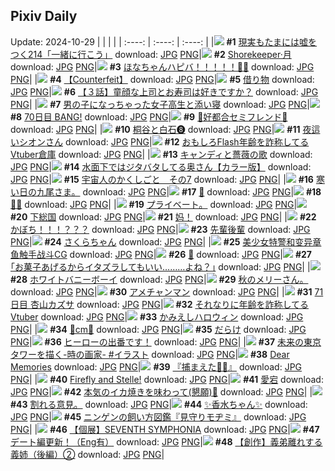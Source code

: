 ## Pixiv Daily
Update: 2024-10-29
|      |      |      |
| :----: | :----: | :----: |
|![](https://pixiv.microyu.workers.dev/c/240x480/img-master/img/2024/10/27/18/00/06/123727744_p0_master1200.jpg) **#1** [現実もたまには嘘をつく214「一緒に行こう」](https://www.pixiv.net/artworks/123727744) download: [JPG](https://pixiv.microyu.workers.dev/img-original/img/2024/10/27/18/00/06/123727744_p0.jpg) [PNG](https://pixiv.microyu.workers.dev/img-original/img/2024/10/27/18/00/06/123727744_p0.png)|![](https://pixiv.microyu.workers.dev/c/240x480/img-master/img/2024/10/27/06/08/20/123713388_p0_master1200.jpg) **#2** [Shorekeeper·月](https://www.pixiv.net/artworks/123713388) download: [JPG](https://pixiv.microyu.workers.dev/img-original/img/2024/10/27/06/08/20/123713388_p0.jpg) [PNG](https://pixiv.microyu.workers.dev/img-original/img/2024/10/27/06/08/20/123713388_p0.png)|![](https://pixiv.microyu.workers.dev/c/240x480/img-master/img/2024/10/27/00/00/04/123705627_p0_master1200.jpg) **#3** [ほなちゃんハピバ！！！！！🎂🎉](https://www.pixiv.net/artworks/123705627) download: [JPG](https://pixiv.microyu.workers.dev/img-original/img/2024/10/27/00/00/04/123705627_p0.jpg) [PNG](https://pixiv.microyu.workers.dev/img-original/img/2024/10/27/00/00/04/123705627_p0.png)|
|![](https://pixiv.microyu.workers.dev/c/240x480/img-master/img/2024/10/27/15/27/53/123723791_p0_master1200.jpg) **#4** [【Counterfeit】](https://www.pixiv.net/artworks/123723791) download: [JPG](https://pixiv.microyu.workers.dev/img-original/img/2024/10/27/15/27/53/123723791_p0.jpg) [PNG](https://pixiv.microyu.workers.dev/img-original/img/2024/10/27/15/27/53/123723791_p0.png)|![](https://pixiv.microyu.workers.dev/c/240x480/img-master/img/2024/10/27/00/00/57/123705825_p0_master1200.jpg) **#5** [借り物](https://www.pixiv.net/artworks/123705825) download: [JPG](https://pixiv.microyu.workers.dev/img-original/img/2024/10/27/00/00/57/123705825_p0.jpg) [PNG](https://pixiv.microyu.workers.dev/img-original/img/2024/10/27/00/00/57/123705825_p0.png)|![](https://pixiv.microyu.workers.dev/c/240x480/img-master/img/2024/10/28/00/09/43/123741941_p0_master1200.jpg) **#6** [【３話】童顔な上司とお寿司は好きですか？](https://www.pixiv.net/artworks/123741941) download: [JPG](https://pixiv.microyu.workers.dev/img-original/img/2024/10/28/00/09/43/123741941_p0.jpg) [PNG](https://pixiv.microyu.workers.dev/img-original/img/2024/10/28/00/09/43/123741941_p0.png)|
|![](https://pixiv.microyu.workers.dev/c/240x480/img-master/img/2024/10/27/00/02/40/123706023_p0_master1200.jpg) **#7** [男の子になっちゃった女子高生と添い寝](https://www.pixiv.net/artworks/123706023) download: [JPG](https://pixiv.microyu.workers.dev/img-original/img/2024/10/27/00/02/40/123706023_p0.jpg) [PNG](https://pixiv.microyu.workers.dev/img-original/img/2024/10/27/00/02/40/123706023_p0.png)|![](https://pixiv.microyu.workers.dev/c/240x480/img-master/img/2024/10/27/00/00/27/123705735_p0_master1200.jpg) **#8** [70日目 BANG!](https://www.pixiv.net/artworks/123705735) download: [JPG](https://pixiv.microyu.workers.dev/img-original/img/2024/10/27/00/00/27/123705735_p0.jpg) [PNG](https://pixiv.microyu.workers.dev/img-original/img/2024/10/27/00/00/27/123705735_p0.png)|![](https://pixiv.microyu.workers.dev/c/240x480/img-master/img/2024/10/27/00/07/02/123706329_p0_master1200.jpg) **#9** [💜好都合セミフレンド💜](https://www.pixiv.net/artworks/123706329) download: [JPG](https://pixiv.microyu.workers.dev/img-original/img/2024/10/27/00/07/02/123706329_p0.jpg) [PNG](https://pixiv.microyu.workers.dev/img-original/img/2024/10/27/00/07/02/123706329_p0.png)|
|![](https://pixiv.microyu.workers.dev/c/240x480/img-master/img/2024/10/27/13/28/09/123721114_p0_master1200.jpg) **#10** [桐谷と白石❽](https://www.pixiv.net/artworks/123721114) download: [JPG](https://pixiv.microyu.workers.dev/img-original/img/2024/10/27/13/28/09/123721114_p0.jpg) [PNG](https://pixiv.microyu.workers.dev/img-original/img/2024/10/27/13/28/09/123721114_p0.png)|![](https://pixiv.microyu.workers.dev/c/240x480/img-master/img/2024/10/27/00/34/30/123707507_p0_master1200.jpg) **#11** [夜這いシオンさん](https://www.pixiv.net/artworks/123707507) download: [JPG](https://pixiv.microyu.workers.dev/img-original/img/2024/10/27/00/34/30/123707507_p0.jpg) [PNG](https://pixiv.microyu.workers.dev/img-original/img/2024/10/27/00/34/30/123707507_p0.png)|![](https://pixiv.microyu.workers.dev/c/240x480/img-master/img/2024/10/27/20/04/25/123731987_p0_master1200.jpg) **#12** [おもしろFlash年齢を詐称してるVtuber倉庫](https://www.pixiv.net/artworks/123731987) download: [JPG](https://pixiv.microyu.workers.dev/img-original/img/2024/10/27/20/04/25/123731987_p0.jpg) [PNG](https://pixiv.microyu.workers.dev/img-original/img/2024/10/27/20/04/25/123731987_p0.png)|
|![](https://pixiv.microyu.workers.dev/c/240x480/img-master/img/2024/10/27/00/01/06/123705848_p0_master1200.jpg) **#13** [キャンディと薔薇の歌](https://www.pixiv.net/artworks/123705848) download: [JPG](https://pixiv.microyu.workers.dev/img-original/img/2024/10/27/00/01/06/123705848_p0.jpg) [PNG](https://pixiv.microyu.workers.dev/img-original/img/2024/10/27/00/01/06/123705848_p0.png)|![](https://pixiv.microyu.workers.dev/c/240x480/img-master/img/2024/10/27/00/58/41/123708243_p0_master1200.jpg) **#14** [水面下ではジタバタしてる奥さん【カラー版】](https://www.pixiv.net/artworks/123708243) download: [JPG](https://pixiv.microyu.workers.dev/img-original/img/2024/10/27/00/58/41/123708243_p0.jpg) [PNG](https://pixiv.microyu.workers.dev/img-original/img/2024/10/27/00/58/41/123708243_p0.png)|![](https://pixiv.microyu.workers.dev/c/240x480/img-master/img/2024/10/27/08/06/59/123715025_p0_master1200.jpg) **#15** [宇宙人のかくしごと　その7](https://www.pixiv.net/artworks/123715025) download: [JPG](https://pixiv.microyu.workers.dev/img-original/img/2024/10/27/08/06/59/123715025_p0.jpg) [PNG](https://pixiv.microyu.workers.dev/img-original/img/2024/10/27/08/06/59/123715025_p0.png)|
|![](https://pixiv.microyu.workers.dev/c/240x480/img-master/img/2024/10/27/18/36/54/123729043_p0_master1200.jpg) **#16** [寒い日の九尾さま。](https://www.pixiv.net/artworks/123729043) download: [JPG](https://pixiv.microyu.workers.dev/img-original/img/2024/10/27/18/36/54/123729043_p0.jpg) [PNG](https://pixiv.microyu.workers.dev/img-original/img/2024/10/27/18/36/54/123729043_p0.png)|![](https://pixiv.microyu.workers.dev/c/240x480/img-master/img/2024/10/27/00/00/20/123705709_p0_master1200.jpg) **#17** [🤍](https://www.pixiv.net/artworks/123705709) download: [JPG](https://pixiv.microyu.workers.dev/img-original/img/2024/10/27/00/00/20/123705709_p0.jpg) [PNG](https://pixiv.microyu.workers.dev/img-original/img/2024/10/27/00/00/20/123705709_p0.png)|![](https://pixiv.microyu.workers.dev/c/240x480/img-master/img/2024/10/27/16/08/28/123724754_p0_master1200.jpg) **#18** [💐✨](https://www.pixiv.net/artworks/123724754) download: [JPG](https://pixiv.microyu.workers.dev/img-original/img/2024/10/27/16/08/28/123724754_p0.jpg) [PNG](https://pixiv.microyu.workers.dev/img-original/img/2024/10/27/16/08/28/123724754_p0.png)|
|![](https://pixiv.microyu.workers.dev/c/240x480/img-master/img/2024/10/27/02/52/48/123710954_p0_master1200.jpg) **#19** [プライベート。](https://www.pixiv.net/artworks/123710954) download: [JPG](https://pixiv.microyu.workers.dev/img-original/img/2024/10/27/02/52/48/123710954_p0.jpg) [PNG](https://pixiv.microyu.workers.dev/img-original/img/2024/10/27/02/52/48/123710954_p0.png)|![](https://pixiv.microyu.workers.dev/c/240x480/img-master/img/2024/10/27/14/28/51/123722417_p0_master1200.jpg) **#20** [下総国](https://www.pixiv.net/artworks/123722417) download: [JPG](https://pixiv.microyu.workers.dev/img-original/img/2024/10/27/14/28/51/123722417_p0.jpg) [PNG](https://pixiv.microyu.workers.dev/img-original/img/2024/10/27/14/28/51/123722417_p0.png)|![](https://pixiv.microyu.workers.dev/c/240x480/img-master/img/2024/10/27/03/34/45/123711592_p0_master1200.jpg) **#21** [妈！](https://www.pixiv.net/artworks/123711592) download: [JPG](https://pixiv.microyu.workers.dev/img-original/img/2024/10/27/03/34/45/123711592_p0.jpg) [PNG](https://pixiv.microyu.workers.dev/img-original/img/2024/10/27/03/34/45/123711592_p0.png)|
|![](https://pixiv.microyu.workers.dev/c/240x480/img-master/img/2024/10/27/12/08/29/123719483_p0_master1200.jpg) **#22** [かぼち！！！？？？](https://www.pixiv.net/artworks/123719483) download: [JPG](https://pixiv.microyu.workers.dev/img-original/img/2024/10/27/12/08/29/123719483_p0.jpg) [PNG](https://pixiv.microyu.workers.dev/img-original/img/2024/10/27/12/08/29/123719483_p0.png)|![](https://pixiv.microyu.workers.dev/c/240x480/img-master/img/2024/10/27/00/35/37/123707543_p0_master1200.jpg) **#23** [先輩後輩](https://www.pixiv.net/artworks/123707543) download: [JPG](https://pixiv.microyu.workers.dev/img-original/img/2024/10/27/00/35/37/123707543_p0.jpg) [PNG](https://pixiv.microyu.workers.dev/img-original/img/2024/10/27/00/35/37/123707543_p0.png)|![](https://pixiv.microyu.workers.dev/c/240x480/img-master/img/2024/10/27/00/03/04/123706056_p0_master1200.jpg) **#24** [さくらちゃん](https://www.pixiv.net/artworks/123706056) download: [JPG](https://pixiv.microyu.workers.dev/img-original/img/2024/10/27/00/03/04/123706056_p0.jpg) [PNG](https://pixiv.microyu.workers.dev/img-original/img/2024/10/27/00/03/04/123706056_p0.png)|
|![](https://pixiv.microyu.workers.dev/c/240x480/img-master/img/2024/10/27/01/19/06/123708878_p0_master1200.jpg) **#25** [美少女特警和变异章鱼触手战斗CG](https://www.pixiv.net/artworks/123708878) download: [JPG](https://pixiv.microyu.workers.dev/img-original/img/2024/10/27/01/19/06/123708878_p0.jpg) [PNG](https://pixiv.microyu.workers.dev/img-original/img/2024/10/27/01/19/06/123708878_p0.png)|![](https://pixiv.microyu.workers.dev/c/240x480/img-master/img/2024/10/27/00/06/30/123706297_p0_master1200.jpg) **#26** [💙](https://www.pixiv.net/artworks/123706297) download: [JPG](https://pixiv.microyu.workers.dev/img-original/img/2024/10/27/00/06/30/123706297_p0.jpg) [PNG](https://pixiv.microyu.workers.dev/img-original/img/2024/10/27/00/06/30/123706297_p0.png)|![](https://pixiv.microyu.workers.dev/c/240x480/img-master/img/2024/10/28/17/12/16/123757994_p0_master1200.jpg) **#27** [｢お菓子あげるからイタズラしてもいい………よね？｣](https://www.pixiv.net/artworks/123757994) download: [JPG](https://pixiv.microyu.workers.dev/img-original/img/2024/10/28/17/12/16/123757994_p0.jpg) [PNG](https://pixiv.microyu.workers.dev/img-original/img/2024/10/28/17/12/16/123757994_p0.png)|
|![](https://pixiv.microyu.workers.dev/c/240x480/img-master/img/2024/10/27/13/27/13/123721103_p0_master1200.jpg) **#28** [ホワイトバニーボーイ](https://www.pixiv.net/artworks/123721103) download: [JPG](https://pixiv.microyu.workers.dev/img-original/img/2024/10/27/13/27/13/123721103_p0.jpg) [PNG](https://pixiv.microyu.workers.dev/img-original/img/2024/10/27/13/27/13/123721103_p0.png)|![](https://pixiv.microyu.workers.dev/c/240x480/img-master/img/2024/10/28/16/12/27/123756813_p0_master1200.jpg) **#29** [秋のメリーさん。](https://www.pixiv.net/artworks/123756813) download: [JPG](https://pixiv.microyu.workers.dev/img-original/img/2024/10/28/16/12/27/123756813_p0.jpg) [PNG](https://pixiv.microyu.workers.dev/img-original/img/2024/10/28/16/12/27/123756813_p0.png)|![](https://pixiv.microyu.workers.dev/c/240x480/img-master/img/2024/10/27/20/23/37/123732671_p0_master1200.jpg) **#30** [アメチャンマン](https://www.pixiv.net/artworks/123732671) download: [JPG](https://pixiv.microyu.workers.dev/img-original/img/2024/10/27/20/23/37/123732671_p0.jpg) [PNG](https://pixiv.microyu.workers.dev/img-original/img/2024/10/27/20/23/37/123732671_p0.png)|
|![](https://pixiv.microyu.workers.dev/c/240x480/img-master/img/2024/10/28/23/34/39/123769739_p0_master1200.jpg) **#31** [71日目 杏山カズサ](https://www.pixiv.net/artworks/123769739) download: [JPG](https://pixiv.microyu.workers.dev/img-original/img/2024/10/28/23/34/39/123769739_p0.jpg) [PNG](https://pixiv.microyu.workers.dev/img-original/img/2024/10/28/23/34/39/123769739_p0.png)|![](https://pixiv.microyu.workers.dev/c/240x480/img-master/img/2024/10/28/21/09/57/123764604_p0_master1200.jpg) **#32** [それなりに年齢を詐称してるVtuber](https://www.pixiv.net/artworks/123764604) download: [JPG](https://pixiv.microyu.workers.dev/img-original/img/2024/10/28/21/09/57/123764604_p0.jpg) [PNG](https://pixiv.microyu.workers.dev/img-original/img/2024/10/28/21/09/57/123764604_p0.png)|![](https://pixiv.microyu.workers.dev/c/240x480/img-master/img/2024/10/28/12/11/00/123753204_p0_master1200.jpg) **#33** [かみえしハロウィン](https://www.pixiv.net/artworks/123753204) download: [JPG](https://pixiv.microyu.workers.dev/img-original/img/2024/10/28/12/11/00/123753204_p0.jpg) [PNG](https://pixiv.microyu.workers.dev/img-original/img/2024/10/28/12/11/00/123753204_p0.png)|
|![](https://pixiv.microyu.workers.dev/c/240x480/img-master/img/2024/10/27/20/32/03/123732955_p0_master1200.jpg) **#34** [🌻cm🌻](https://www.pixiv.net/artworks/123732955) download: [JPG](https://pixiv.microyu.workers.dev/img-original/img/2024/10/27/20/32/03/123732955_p0.jpg) [PNG](https://pixiv.microyu.workers.dev/img-original/img/2024/10/27/20/32/03/123732955_p0.png)|![](https://pixiv.microyu.workers.dev/c/240x480/img-master/img/2024/10/27/00/11/03/123706555_p0_master1200.jpg) **#35** [だらけ](https://www.pixiv.net/artworks/123706555) download: [JPG](https://pixiv.microyu.workers.dev/img-original/img/2024/10/27/00/11/03/123706555_p0.jpg) [PNG](https://pixiv.microyu.workers.dev/img-original/img/2024/10/27/00/11/03/123706555_p0.png)|![](https://pixiv.microyu.workers.dev/c/240x480/img-master/img/2024/10/27/18/00/19/123727783_p0_master1200.jpg) **#36** [ヒーローの出番です！](https://www.pixiv.net/artworks/123727783) download: [JPG](https://pixiv.microyu.workers.dev/img-original/img/2024/10/27/18/00/19/123727783_p0.jpg) [PNG](https://pixiv.microyu.workers.dev/img-original/img/2024/10/27/18/00/19/123727783_p0.png)|
|![](https://pixiv.microyu.workers.dev/c/240x480/img-master/img/2024/10/27/20/19/04/123732518_p0_master1200.jpg) **#37** [未来の東京タワーを描く-時の画家-  #イラスト](https://www.pixiv.net/artworks/123732518) download: [JPG](https://pixiv.microyu.workers.dev/img-original/img/2024/10/27/20/19/04/123732518_p0.jpg) [PNG](https://pixiv.microyu.workers.dev/img-original/img/2024/10/27/20/19/04/123732518_p0.png)|![](https://pixiv.microyu.workers.dev/c/240x480/img-master/img/2024/10/27/15/23/03/123723680_p0_master1200.jpg) **#38** [Dear Memories](https://www.pixiv.net/artworks/123723680) download: [JPG](https://pixiv.microyu.workers.dev/img-original/img/2024/10/27/15/23/03/123723680_p0.jpg) [PNG](https://pixiv.microyu.workers.dev/img-original/img/2024/10/27/15/23/03/123723680_p0.png)|![](https://pixiv.microyu.workers.dev/c/240x480/img-master/img/2024/10/28/00/02/39/123741492_p0_master1200.jpg) **#39** [『捕まえた💚💙』](https://www.pixiv.net/artworks/123741492) download: [JPG](https://pixiv.microyu.workers.dev/img-original/img/2024/10/28/00/02/39/123741492_p0.jpg) [PNG](https://pixiv.microyu.workers.dev/img-original/img/2024/10/28/00/02/39/123741492_p0.png)|
|![](https://pixiv.microyu.workers.dev/c/240x480/img-master/img/2024/10/28/00/11/28/123742022_p0_master1200.jpg) **#40** [Firefly and Stelle!](https://www.pixiv.net/artworks/123742022) download: [JPG](https://pixiv.microyu.workers.dev/img-original/img/2024/10/28/00/11/28/123742022_p0.jpg) [PNG](https://pixiv.microyu.workers.dev/img-original/img/2024/10/28/00/11/28/123742022_p0.png)|![](https://pixiv.microyu.workers.dev/c/240x480/img-master/img/2024/10/27/19/19/22/123730414_p0_master1200.jpg) **#41** [愛宕](https://www.pixiv.net/artworks/123730414) download: [JPG](https://pixiv.microyu.workers.dev/img-original/img/2024/10/27/19/19/22/123730414_p0.jpg) [PNG](https://pixiv.microyu.workers.dev/img-original/img/2024/10/27/19/19/22/123730414_p0.png)|![](https://pixiv.microyu.workers.dev/c/240x480/img-master/img/2024/10/27/14/39/44/123722677_p0_master1200.jpg) **#42** [本気のイカ焼きを味わって(懇願)🥺](https://www.pixiv.net/artworks/123722677) download: [JPG](https://pixiv.microyu.workers.dev/img-original/img/2024/10/27/14/39/44/123722677_p0.jpg) [PNG](https://pixiv.microyu.workers.dev/img-original/img/2024/10/27/14/39/44/123722677_p0.png)|
|![](https://pixiv.microyu.workers.dev/c/240x480/img-master/img/2024/10/28/18/41/46/123760302_p0_master1200.jpg) **#43** [割れる意見。](https://www.pixiv.net/artworks/123760302) download: [JPG](https://pixiv.microyu.workers.dev/img-original/img/2024/10/28/18/41/46/123760302_p0.jpg) [PNG](https://pixiv.microyu.workers.dev/img-original/img/2024/10/28/18/41/46/123760302_p0.png)|![](https://pixiv.microyu.workers.dev/c/240x480/img-master/img/2024/10/27/16/43/29/123725620_p0_master1200.jpg) **#44** [✨香水ちゃん✨](https://www.pixiv.net/artworks/123725620) download: [JPG](https://pixiv.microyu.workers.dev/img-original/img/2024/10/27/16/43/29/123725620_p0.jpg) [PNG](https://pixiv.microyu.workers.dev/img-original/img/2024/10/27/16/43/29/123725620_p0.png)|![](https://pixiv.microyu.workers.dev/c/240x480/img-master/img/2024/10/28/11/52/48/123752837_p0_master1200.jpg) **#45** [ニンゲンの飼い方図鑑『見守りモヂミ』](https://www.pixiv.net/artworks/123752837) download: [JPG](https://pixiv.microyu.workers.dev/img-original/img/2024/10/28/11/52/48/123752837_p0.jpg) [PNG](https://pixiv.microyu.workers.dev/img-original/img/2024/10/28/11/52/48/123752837_p0.png)|
|![](https://pixiv.microyu.workers.dev/c/240x480/img-master/img/2024/10/28/00/29/45/123742690_p0_master1200.jpg) **#46** [【個展】SEVENTH SYMPHONIA](https://www.pixiv.net/artworks/123742690) download: [JPG](https://pixiv.microyu.workers.dev/img-original/img/2024/10/28/00/29/45/123742690_p0.jpg) [PNG](https://pixiv.microyu.workers.dev/img-original/img/2024/10/28/00/29/45/123742690_p0.png)|![](https://pixiv.microyu.workers.dev/c/240x480/img-master/img/2024/10/27/12/24/11/123719824_p0_master1200.jpg) **#47** [デート編更新！（Eng有）](https://www.pixiv.net/artworks/123719824) download: [JPG](https://pixiv.microyu.workers.dev/img-original/img/2024/10/27/12/24/11/123719824_p0.jpg) [PNG](https://pixiv.microyu.workers.dev/img-original/img/2024/10/27/12/24/11/123719824_p0.png)|![](https://pixiv.microyu.workers.dev/c/240x480/img-master/img/2024/10/27/23/20/42/123739536_p0_master1200.jpg) **#48** [【創作】義弟離れする義姉（後編）②](https://www.pixiv.net/artworks/123739536) download: [JPG](https://pixiv.microyu.workers.dev/img-original/img/2024/10/27/23/20/42/123739536_p0.jpg) [PNG](https://pixiv.microyu.workers.dev/img-original/img/2024/10/27/23/20/42/123739536_p0.png)|
